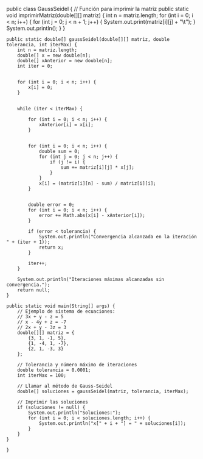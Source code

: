  public class GaussSeidel {
    // Función para imprimir la matriz
    public static void imprimirMatriz(double[][] matriz) {
        int n = matriz.length;
        for (int i = 0; i < n; i++) {
            for (int j = 0; j < n + 1; j++) {
                System.out.print(matriz[i][j] + "\t");
            }
            System.out.println();
        }
    }

    public static double[] gaussSeidel(double[][] matriz, double tolerancia, int iterMax) {
        int n = matriz.length;
        double[] x = new double[n];
        double[] xAnterior = new double[n];
        int iter = 0;

 
        for (int i = 0; i < n; i++) {
            x[i] = 0;
        }

       
        while (iter < iterMax) {
            
            for (int i = 0; i < n; i++) {
                xAnterior[i] = x[i];
            }

            
            for (int i = 0; i < n; i++) {
                double sum = 0;
                for (int j = 0; j < n; j++) {
                    if (j != i) {
                        sum += matriz[i][j] * x[j];
                    }
                }
                x[i] = (matriz[i][n] - sum) / matriz[i][i];
            }

            
            double error = 0;
            for (int i = 0; i < n; i++) {
                error += Math.abs(x[i] - xAnterior[i]);
            }

            if (error < tolerancia) {
                System.out.println("Convergencia alcanzada en la iteración " + (iter + 1));
                return x;
            }

            iter++;
        }

        System.out.println("Iteraciones máximas alcanzadas sin convergencia.");
        return null;
    }

    public static void main(String[] args) {
        // Ejemplo de sistema de ecuaciones:
        // 3x + y - z = 5
        // x - 4y + z = -7
        // 2x + y - 3z = 3
        double[][] matriz = {
            {3, 1, -1, 5},
            {1, -4, 1, -7},
            {2, 1, -3, 3}
        };

        // Tolerancia y número máximo de iteraciones
        double tolerancia = 0.0001;
        int iterMax = 100;

        // Llamar al método de Gauss-Seidel
        double[] soluciones = gaussSeidel(matriz, tolerancia, iterMax);

        // Imprimir las soluciones
        if (soluciones != null) {
            System.out.println("Soluciones:");
            for (int i = 0; i < soluciones.length; i++) {
                System.out.println("x[" + i + "] = " + soluciones[i]);
            }
        }
    }

    }

